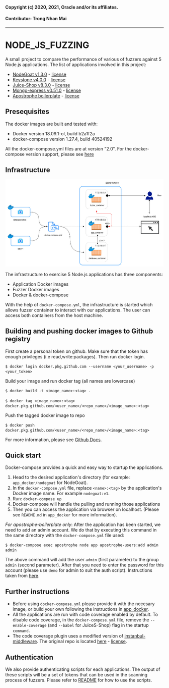 #### Copyright (c) 2020, 2021, Oracle and/or its affiliates.
#### Contributor: Trong Nhan Mai
---

# NODE_JS_FUZZING
A small project to compare the performance of various of fuzzers against 5 Node.js applications. The list of applications involved in this project:

- [NodeGoat v1.3.0](https://github.com/OWASP/NodeGoat/tree/v1.3) - [license](https://github.com/OWASP/NodeGoat/blob/v1.3/LICENSE)
- [Keystone v4.0.0](https://github.com/keystonejs/keystone-classic/tree/v4.0.0) - [license](https://github.com/keystonejs/keystone-classic/blob/v4.0.0/LICENSE)
- [Juice-Shop v8.3.0](https://github.com/bkimminich/juice-shop/tree/v8.3.0) - [license](https://github.com/bkimminich/juice-shop/blob/v8.3.0/LICENSE)
- [Mongo-express v0.51.0](https://github.com/mongo-express/mongo-express/tree/v0.51.0) - [license](https://github.com/mongo-express/mongo-express/tree/v0.51.0#license)
- [Apostrophe boilerplate](https://github.com/apostrophecms/apostrophe-boilerplate) - [license](https://github.com/apostrophecms/apostrophe-boilerplate/blob/main/LICENSE)

## Presequisites
The docker images are built and tested with:
- Docker version 18.09.1-ol, build b2a1f2a
- docker-compose version 1.27.4, build 40524192

All the docker-compose.yml files are at version "2.0". 
For the docker-compose version support, please see [here](https://docs.docker.com/compose/compose-file/compose-versioning/#version-2)

## Infrastructure
![Infrastructure using Docker containers](./full_infrastructure.jpg)

The infrastructure to exercise 5 Node.js applications has three components:
- Application Docker images
- Fuzzer Docker images
- Docker & docker-compose

With the help of `docker-compose.yml`, the infrastructure is started which allows fuzzer container to interact with our applications. The user can access both containers from the host machine.

## Building and pushing docker images to Github registry
First create a personal token on github. Make sure that the token has enough privileges (i.e read,write:packages). Then run docker login.

```
$ docker login docker.pkg.github.com --username <your_username> -p <your_token>
```

Build your image and run docker tag (all names are lowercase)
```
$ docker build -t <image_name>:<tag> .

$ docker tag <image_name>:<tag> docker.pkg.github.com/<user_name>/<repo_name>/<image_name>:<tag>
```

Push the tagged docker image to repo
```
$ docker push docker.pkg.github.com/<user_name>/<repo_name>/<image_name>:<tag>
```

For more information, please see [Github Docs](https://docs.github.com/en/free-pro-team@latest/packages/guides/configuring-docker-for-use-with-github-packages).

## Quick start
Docker-compose provides a quick and easy way to startup the applications.
1. Head to the desired application's directory (for example: `app_docker/nodegoat` for NodeGoat).
2. In the `docker-compose.yml` file, replace `<name>:<tag>` by the application's Docker image name. For example `nodegoat:v1`.
3. Run: `docker-compose up`
4. Docker-compose will handle the pulling and running those applications
5. Then you can access the application via browser on localhost. (Please see `README.md` in `app_docker` for more information).

*For apostrophe-boilerplate only*:
After the application has been started, we need to add an admin account. We do that by executing this command in the same directory with the `docker-compose.yml` file used:
```
$ docker-compose exec apostrophe node app apostrophe-users:add admin admin
``` 
The above command will add the user `admin` (first parameter) to the group `admin` (second parameter). After that you need to enter the password for this account (please use `demo` for admin to suit the auth script). Instructions taken from [here](https://github.com/apostrophecms/apostrophe-boilerplate#getting-started-with-docker).

## Further instructions
- Before using `docker-compose.yml` please provide it with the necesary image, or build your own following the instructions in [app_docker](app_docker/). 
- All the applications are run with code coverage enabled by default. To disable code coverage, in the `docker-compose.yml` file, remove the `--enable-coverage` (and `--babel` for JuiceS-Shop) flag in the startup `command`.
- The code coverage plugin uses a modified version of [instanbul-middleware](https://github.com/skyworld42/istanbul-middleware). The original repo is located [here](https://github.com/gotwarlost/istanbul-middleware) - [license](https://github.com/gotwarlost/istanbul-middleware/blob/master/LICENSE). 

## Authentication
We also provide authenticating scripts for each applications. The output of these scripts will be a set of tokens that can be used in the scanning process of fuzzers. Please refer to [README](auth/README.md) for how to use the scripts.